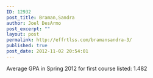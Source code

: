 ```yaml
---
ID: 12932
post_title: Braman,Sandra
author: Joel DesArmo
post_excerpt: ""
layout: post
permalink: http://effrtlss.com/bramansandra-3/
published: true
post_date: 2012-11-02 20:54:01
---
```

<p>Average GPA in Spring 2012 for first course listed: 1.482</p>